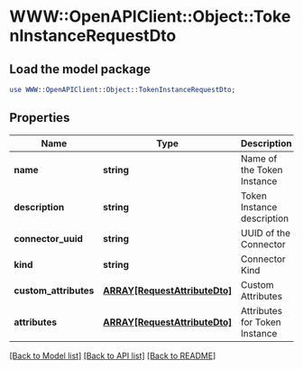 # WWW::OpenAPIClient::Object::TokenInstanceRequestDto

## Load the model package
```perl
use WWW::OpenAPIClient::Object::TokenInstanceRequestDto;
```

## Properties
Name | Type | Description | Notes
------------ | ------------- | ------------- | -------------
**name** | **string** | Name of the Token Instance | 
**description** | **string** | Token Instance description | [optional] 
**connector_uuid** | **string** | UUID of the Connector | 
**kind** | **string** | Connector Kind | 
**custom_attributes** | [**ARRAY[RequestAttributeDto]**](RequestAttributeDto.md) | Custom Attributes | 
**attributes** | [**ARRAY[RequestAttributeDto]**](RequestAttributeDto.md) | Attributes for Token Instance | 

[[Back to Model list]](../README.md#documentation-for-models) [[Back to API list]](../README.md#documentation-for-api-endpoints) [[Back to README]](../README.md)


